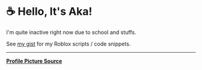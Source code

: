 # ☕ Hello, It's Aka!

I'm quite inactive right now due to school and stuffs.

See [my gist](https://gist.github.com/AkaSokuro) for my Roblox scripts / code snippets.

<!-- [![Top Languages Dark](https://github-readme-stats-3b1u8ueo3-akasokuro.vercel.app/api/top-langs/?username=akasokuro&hide=procfile,shell&show_icons=true&theme=dark)](https://github.com/AkaSokuro) -->
---
**[Profile Picture Source](https://twitter.com/gyaheung/status/1581883493394526208)**



<!-- Hello -->
